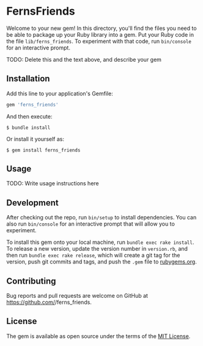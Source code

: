 # FernsFriends

Welcome to your new gem! In this directory, you'll find the files you need to be able to package up your Ruby library into a gem. Put your Ruby code in the file `lib/ferns_friends`. To experiment with that code, run `bin/console` for an interactive prompt.

TODO: Delete this and the text above, and describe your gem

## Installation

Add this line to your application's Gemfile:

```ruby
gem 'ferns_friends'
```

And then execute:

    $ bundle install

Or install it yourself as:

    $ gem install ferns_friends

## Usage

TODO: Write usage instructions here

## Development

After checking out the repo, run `bin/setup` to install dependencies. You can also run `bin/console` for an interactive prompt that will allow you to experiment.

To install this gem onto your local machine, run `bundle exec rake install`. To release a new version, update the version number in `version.rb`, and then run `bundle exec rake release`, which will create a git tag for the version, push git commits and tags, and push the `.gem` file to [rubygems.org](https://rubygems.org).

## Contributing

Bug reports and pull requests are welcome on GitHub at https://github.com/<github username>/ferns_friends.


## License

The gem is available as open source under the terms of the [MIT License](https://opensource.org/licenses/MIT).
